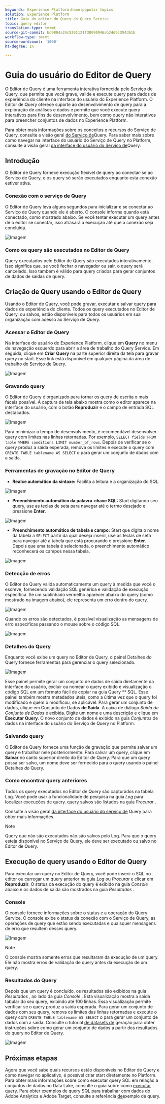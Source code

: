 ```yaml
---
keywords: Experience Platform;home;popular topics
solution: Experience Platform
title: Guia do editor do Query do Query Service
topic: query editor
translation-type: tm+mt
source-git-commit: bd9884a24c5301121f30090946ab24d9c394db1b
workflow-type: tm+mt
source-wordcount: '1060'
ht-degree: 1%

---
```



# Guia do usuário do Editor de Query

O Editor de Query é uma ferramenta interativa fornecida pelo Serviço de Query, que permite que você grave, valide e execute query para dados de experiência do cliente na interface do usuário do Experience Platform. O Editor de Query oferece suporte ao desenvolvimento de query para a exploração de análises e dados e permite que você execute query interativos para fins de desenvolvimento, bem como query não interativos para preencher conjuntos de dados no Experience Platform.

Para obter mais informações sobre os conceitos e recursos do Serviço de Query, consulte a visão geral [do Serviço de][query-service-overview]Query. Para saber mais sobre como navegar na interface do usuário do Serviço de Query no Platform, consulte a visão geral [da interface do usuário do Serviço de][query-service-ui]Query.

## Introdução

O Editor de Query fornece execução flexível de query ao conectar-se ao Serviço de Query, e os query só serão executados enquanto esta conexão estiver ativa.

### Conexão com o serviço de Query

O Editor de Query leva alguns segundos para inicializar e se conectar ao Serviço de Query quando ele é aberto. O console informa quando está conectado, como mostrado abaixo. Se você tentar executar um query antes de o editor se conectar, isso atrasará a execução até que a conexão seja concluída.

![Imagem](../images/queries/query-editor-overview/initializing-connection.png)

### Como os query são executados no Editor de Query

Query executados pelo Editor de Query são executados interativamente. Isso significa que, se você fechar o navegador ou sair, o query será cancelado. Isso também é válido para query criados para gerar conjuntos de dados de saídas de query.

## Criação de Query usando o Editor de Query

Usando o Editor de Query, você pode gravar, executar e salvar query para dados de experiência do cliente. Todos os query executados no Editor de Query, ou salvos, estão disponíveis para todos os usuários em sua organização com acesso ao Serviço de Query.

### Acessar o Editor de Query

Na interface do usuário do Experience Platform, clique em **Query** no menu de navegação esquerdo para abrir a área de trabalho do Query Service. Em seguida, clique em **Criar Query** na parte superior direita da tela para gravar query no start. Esse link está disponível em qualquer página da área de trabalho do Serviço de Query.

![Imagem](../images/queries/query-editor-overview/create-query.png)

### Gravando query

O Editor de Query é organizado para tornar os query de escrita o mais fáceis possível. A captura de tela abaixo mostra como o editor aparece na interface do usuário, com o botão **Reproduzir** e o campo de entrada SQL destacados.

![Imagem](../images/queries/query-editor-overview/editor.png)

Para minimizar o tempo de desenvolvimento, é recomendável desenvolver query com limites nas linhas retornadas. Por exemplo, `SELECT fields FROM table WHERE conditions LIMIT number_of_rows`. Depois de verificar se o query produz a saída esperada, remova os limites e execute o query com `CREATE TABLE tablename AS SELECT` o para gerar um conjunto de dados com a saída.

### Ferramentas de gravação no Editor de Query

- **Realce automático da sintaxe:** Facilita a leitura e a organização do SQL.

![Imagem](../images/queries/query-editor-overview/syntax-highlight.png)

- **Preenchimento automático da palavra-chave SQL:** Start digitando seu query, use as teclas de seta para navegar até o termo desejado e pressione **Enter**.

![Imagem](../images/queries/query-editor-overview/syntax-auto.png)

- **Preenchimento automático de tabela e campo:** Start que digita o nome da tabela a `SELECT` partir da qual deseja inserir, use as teclas de seta para navegar até a tabela que está procurando e pressione **Enter**. Depois que uma tabela é selecionada, o preenchimento automático reconhecerá os campos nessa tabela.

![Imagem](../images/queries/query-editor-overview/tables-auto.png)

### Detecção de erros

O Editor de Query valida automaticamente um query à medida que você o escreve, fornecendo validação SQL genérica e validação de execução específica. Se um sublinhado vermelho aparecer abaixo do query (como mostrado na imagem abaixo), ele representa um erro dentro do query.

![Imagem](../images/queries/query-editor-overview/syntax-error-highlight.png)

Quando os erros são detectados, é possível visualização as mensagens de erro específicas passando o mouse sobre o código SQL.

![Imagem](../images/queries/query-editor-overview/linting-error.png)

### Detalhes do Query

Enquanto você exibe um query no Editor de Query, o painel Detalhes *do* Query fornece ferramentas para gerenciar o query selecionado.

![Imagem](../images/queries/query-editor-overview/query-details.png)

Esse painel permite gerar um conjunto de dados de saída diretamente da interface do usuário, excluir ou nomear o query exibido e visualização o código SQL em um formato fácil de copiar na guia Query ** SQL. Esse painel também mostra metadados úteis, como a última vez que o query foi modificado e quem o modificou, se aplicável. Para gerar um conjunto de dados, clique em Conjunto de Dados **de Saída**. A caixa de diálogo *Saída de Conjunto de Dados* é exibida. Digite um nome e uma descrição e clique em **Executar Query**. O novo conjunto de dados é exibido na guia *Conjuntos* de dados na interface do usuário do Serviço de Query no Platform.

### Salvando query

O Editor de Query fornece uma função de gravação que permite salvar um query e trabalhar nele posteriormente. Para salvar um query, clique em **Salvar** no canto superior direito do Editor de Query. Para que um query possa ser salvo, um nome deve ser fornecido para o query usando o painel Detalhes *do* Query.

### Como encontrar query anteriores

Todos os query executados no Editor de Query são capturados na tabela Log. Você pode usar a funcionalidade de pesquisa na guia *Log* para localizar execuções de query. query salvos são listados na guia *Procurar* .

Consulte a visão geral [da interface do usuário do serviço de][query-service-ui] Query para obter mais informações.

>[!NOTE]
>
>Query que não são executados não são salvos pelo Log. Para que o query esteja disponível no Serviço de Query, ele deve ser executado ou salvo no Editor de Query.

## Execução de query usando o Editor de Query

Para executar um query no Editor de Query, você pode inserir o SQL no editor ou carregar um query anterior na guia *Log* ou *Procurar* e clicar em **Reproduzir**. O status da execução do query é exibido na guia *Console* abaixo e os dados de saída são mostrados na guia *Resultados* .

### Console

O console fornece informações sobre o status e a operação do Query Service. O console exibe o status da conexão com o Serviço de Query, as operações de query que estão sendo executadas e quaisquer mensagens de erro que resultem desses query.

![Imagem](../images/queries/query-editor-overview/console.png)

>[!NOTE]
>
>O console mostra somente erros que resultaram da execução de um query. Ele não mostra erros de validação de query antes da execução de um query.

### Resultados do Query

Depois que um query é concluído, os resultados são exibidos na guia *Resultados* , ao lado da guia *Console* . Esta visualização mostra a saída tabular do seu query, exibindo até 100 linhas. Essa visualização permite verificar se o query produz a saída esperada. Para gerar um conjunto de dados com seu query, remova os limites das linhas retornadas e execute o query com `CREATE TABLE tablename AS SELECT` o para gerar um conjunto de dados com a saída. Consulte o tutorial [de datasets de][query-service-create-datasets] geração para obter instruções sobre como gerar um conjunto de dados a partir dos resultados do query no Editor de Query.

![Imagem](../images/queries/query-editor-overview/query-results.png)

## Próximas etapas

Agora que você sabe quais recursos estão disponíveis no Editor de Query e como navegar no aplicativo, é possível criar start diretamente no Platform. Para obter mais informações sobre como executar query SQL em relação a conjuntos de dados no Data Lake, consulte o guia sobre como [executar query][query-service-running-queries]. Para obter exemplos de query SQL para trabalhar com dados do Adobe Analytics e Adobe Target, consulte a referência [de][query-service-sample-queries]exemplo de query.

[query-service-overview]: ../home.md
[query-service-ui]: overview.md
[query-service-running-queries]: ../creating-queries/creating-queries.md
[query-service-sample-queries]: ../sample-queries/overview.md
[query-service-create-datasets]: ../creating-queries/create-datasets.md
